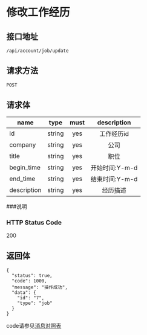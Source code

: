 # 修改工作经历

## 接口地址

`/api/account/job/update`

## 请求方法

`POST`

## 请求体

| name     | type     | must     | description |
|----------|:--------:|:--------:|:--------:|
| id   | string   | yes      | 工作经历id |
| company   | string   | yes      | 公司 |
| title    | string   | yes       | 职位 |
| begin_time  | string   | yes      | 开始时间:Y-m-d |
| end_time    | string   | yes      | 结束时间:Y-m-d |
| description | string   | yes      | 经历描述 |


###说明


### HTTP Status Code

200

## 返回体
```json5
{
  "status": true,
  "code": 1000,
  "message": "操作成功",
  "data": {
    "id": "7",
    "type": "job"
  }
}
```

code请参见[消息对照表](消息对照表.md)
